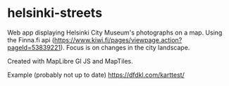 # helsinki-streets
Web app displaying Helsinki City Museum's photographs on a map. Using the Finna.fi api (https://www.kiwi.fi/pages/viewpage.action?pageId=53839221). Focus is on changes in the city landscape.

Created with MapLibre Gl JS and MapTiles.

Example (probably not up to date) https://dfdkl.com/karttest/
